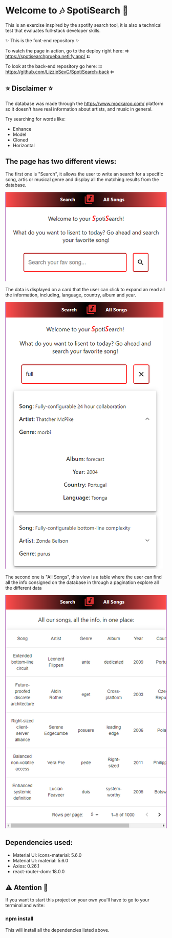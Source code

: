 
<h1> Welcome to 🎶 SpotiSearch 🔎 </h1>

This is an exercise inspired by the spotify search tool, it is also a technical test that evaluates full-stack developer skills.

✨ This is the font-end repository ✨

To watch the page in action, go to the deploy right here:
⇉   https://spotisearchprueba.netlify.app/    ⇇

To look at the back-end repository go here:
⇉   https://github.com/LizzieSevC/SpotiSearch-back    ⇇

<h2> ⭐  Disclaimer ⭐ </h2>

The database was made through the https://www.mockaroo.com/ platform so it doesn't have real information about artists, and music in general.

Try searching for words like:
<ul>
<li>Enhance
<li>Model
<li>Cloned
<li>Horizontal
</ul>


<h2> The page has two different views: </h2>

The first one is "Search", it allows the user to write an search for a specific song, artis or musical genre and display all the matching results from the database.


<img src="./public/rm1.png">



The data is displayed on a card that the user can click to expand an read all the information, including, language, country, album and year.


<img src="./public/rm2.png">



The second one is "All Songs", this view is a table where the user can find all the info consigned on the database in through a pagination explore all the different data


<img src="./public/rm3.png">


<h2> Dependencies used: </h2>
<ul>
<li>Material UI: icons-material: 5.6.0
<li>Material UI: material: 5.6.0
<li>Axios: 0.26.1
<li>react-router-dom: 18.0.0
</ul>

<h2> ⚠️ Atention 🚧 </h2>

If you want to start this project on your own you'll have to go to your terminal and write: <h3> npm install </h3>
This will install all the dependencies listed above.
